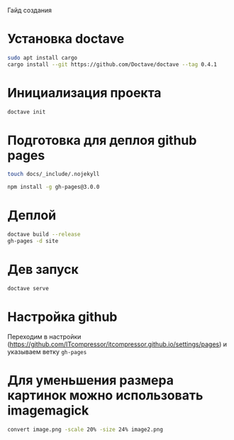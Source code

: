Гайд создания

# Установка doctave
```bash
sudo apt install cargo
cargo install --git https://github.com/Doctave/doctave --tag 0.4.1
```

# Инициализация проекта
```bash
doctave init
```

# Подготовка для деплоя github pages
```bash
touch docs/_include/.nojekyll

npm install -g gh-pages@3.0.0
```

# Деплой
```bash
doctave build --release
gh-pages -d site
```

# Дев запуск
```bash
doctave serve
```

# Настройка github
Переходим в настройки (https://github.com/ITcompressor/itcompressor.github.io/settings/pages) и указываем ветку `gh-pages`

# Для уменьшения размера картинок можно использовать **imagemagick**
```bash
convert image.png -scale 20% -size 24% image2.png
```